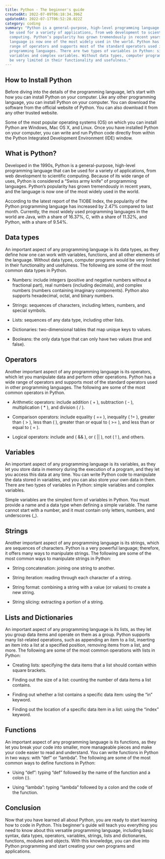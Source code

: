 ```yaml
---
title: Python - The beginner's guide
createdAt: 2022-07-09T06:18:34.396Z
updatedAt: 2022-07-17T06:52:28.022Z
category: coding
summary: "Python is a general-purpose, high-level programming language that can
  be used for a variety of applications, from web development to scientific
  computing. Python’s popularity has grown tremendously in recent years, and the
  language is now one of the most widely used in the world. Python has a wide
  range of operators and supports most of the standard operators used in other
  programming languages. There are two types of variables in Python: simple
  variables and complex variables. Without data types, computer programs would
  be very limited in their functionality and usefulness."
---
```


## How to Install Python

Before diving into the details of the programming language, let’s start with how you can install Python on your computer. Like any other programming language, you can install Python on your computer. You can download the software from the official website of Python. You can also download it from any other trusted website.

Some of the most popular operating systems (OS) on which you can install Python are Windows, Mac OS X, and Linux. Once you have installed Python on your computer, you can write and run Python code directly from within the Python Integrated Development Environment (IDE) window.

## What is Python?

Developed in the 1990s, Python is a general-purpose, high-level programming language that can be used for a variety of applications, from web development to scientific computing. Because of its wide range of uses, Python is considered a “Swiss army knife” of programming languages. Python’s popularity has grown tremendously in recent years, and the language is now one of the most widely used in the world.

According to the latest report of the TIOBE Index, the popularity of the Python programming language has increased by 2.47% compared to last month. Currently, the most widely used programming languages in the world are Java, with a share of 16.37%, C, with a share of 11.32%, and Python, with a share of 9.54%.

## Data types

An important aspect of any programming language is its data types, as they define how one can work with variables, functions, and all other elements of the language. Without data types, computer programs would be very limited in their functionality and usefulness. The following are some of the most common data types in Python.

- Numbers: include integers (positive and negative numbers without a fractional part), real numbers (including decimals), and complex numbers (numbers containing imaginary components). Python also supports hexadecimal, octal, and binary numbers.

- Strings: sequences of characters, including letters, numbers, and special symbols.

- Lists: sequences of any data type, including other lists.

- Dictionaries: two-dimensional tables that map unique keys to values.

- Booleans: the only data type that can only have two values (true and false).

## Operators

Another important aspect of any programming language is its operators, which let you manipulate data and perform other operations. Python has a wide range of operators and supports most of the standard operators used in other programming languages. The following are some of the most common operators in Python.

- Arithmetic operators: include addition ( + ), subtraction ( - ), multiplication ( * ), and division ( / ).

- Comparison operators: include equality ( == ), inequality ( != ), greater than ( > ), less than (  ), greater than or equal to ( >= ), and less than or equal to ( = ).

- Logical operators: include and ( && ), or ( || ), not ( ! ), and others.

## Variables

An important aspect of any programming language is its variables, as they let you store data in memory during the execution of a program, and they let you access this data at any time. You can write Python code to manipulate the data stored in variables, and you can also store your own data in them. There are two types of variables in Python: simple variables and complex variables.

Simple variables are the simplest form of variables in Python. You must provide a name and a data type when defining a simple variable. The name cannot start with a number, and it must contain only letters, numbers, and underscores (_).

## Strings

Another important aspect of any programming language is its strings, which are sequences of characters. Python is a very powerful language; therefore, it offers many ways to manipulate strings. The following are some of the most common ways to manipulate strings in Python:

- String concatenation: joining one string to another.

- String iteration: reading through each character of a string.

- String format: combining a string with a value (or values) to create a new string.

- String slicing: extracting a portion of a string.

## Lists and Dictionaries

An important aspect of any programming language is its lists, as they let you group data items and operate on them as a group. Python supports many list-related operations, such as appending an item to a list, inserting an item into a list at a specified position, removing items from a list, and more. The following are some of the most common operations with lists in Python:

- Creating lists: specifying the data items that a list should contain within square brackets.

- Finding out the size of a list: counting the number of data items a list contains.

- Finding out whether a list contains a specific data item: using the “in” keyword.

- Finding out the location of a specific data item in a list: using the “index” keyword.

## Functions

An important aspect of any programming language is its functions, as they let you break your code into smaller, more manageable pieces and make your code easier to read and understand. You can write functions in Python in two ways: with “def” or “lambda”. The following are some of the most common ways to define functions in Python:

- Using “def”: typing “def” followed by the name of the function and a colon (:).

- Using “lambda”: typing “lambda” followed by a colon and the code of the function.

## Conclusion

Now that you have learned all about Python, you are ready to start learning how to code in Python. This beginner's guide will teach you everything you need to know about this versatile programming language, including basic syntax, data types, operators, variables, strings, lists and dictionaries, functions, modules and objects. With this knowledge, you can dive into Python programming and start creating your own programs and applications.
